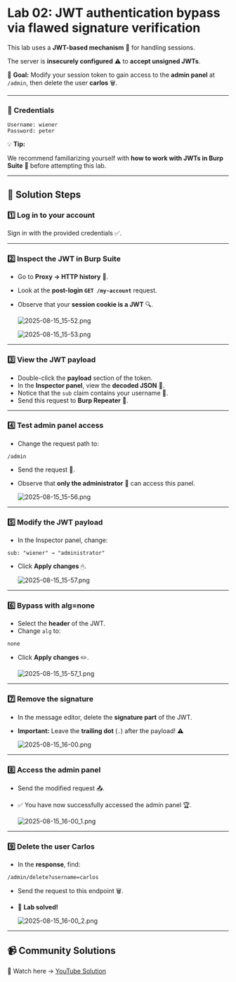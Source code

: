 # Lab 02: JWT authentication bypass via flawed signature verification

This lab uses a **JWT-based mechanism** 🪪 for handling sessions.

The server is **insecurely configured** ⚠️ to **accept unsigned JWTs**.

🎯 **Goal:** Modify your session token to gain access to the **admin panel** at `/admin`, then delete the user **carlos** 🗑.

---

### 🔑 Credentials

```
Username: wiener
Password: peter
```

💡 **Tip:**

We recommend familiarizing yourself with **how to work with JWTs in Burp Suite** 🐞 before attempting this lab.

---

## 📝 Solution Steps

### 1️⃣ **Log in to your account**

Sign in with the provided credentials ✅.

---

### 2️⃣ **Inspect the JWT in Burp Suite**

- Go to **Proxy → HTTP history** 📜.
- Look at the **post-login `GET /my-account`** request.
- Observe that your **session cookie is a JWT** 🔍.
    
    ![2025-08-15_15-52.png](Lab%2002%20JWT%20authentication%20bypass%20via%20flawed%20signat%20250c172892ad80d99fbeea358f070a35/2025-08-15_15-52.png)
    
    ![2025-08-15_15-53.png](Lab%2002%20JWT%20authentication%20bypass%20via%20flawed%20signat%20250c172892ad80d99fbeea358f070a35/2025-08-15_15-53.png)
    

---

### 3️⃣ **View the JWT payload**

- Double-click the **payload** section of the token.
- In the **Inspector panel**, view the **decoded JSON** 📄.
- Notice that the `sub` claim contains your username 👤.
- Send this request to **Burp Repeater** 📩.

---

### 4️⃣ **Test admin panel access**

- Change the request path to:

```
/admin
```

- Send the request 🚀.
- Observe that **only the administrator** 👑 can access this panel.
    
    ![2025-08-15_15-56.png](Lab%2002%20JWT%20authentication%20bypass%20via%20flawed%20signat%20250c172892ad80d99fbeea358f070a35/2025-08-15_15-56.png)
    

---

### 5️⃣ **Modify the JWT payload**

- In the Inspector panel, change:

```
sub: "wiener" → "administrator"
```

- Click **Apply changes** 🖱.
    
    ![2025-08-15_15-57.png](Lab%2002%20JWT%20authentication%20bypass%20via%20flawed%20signat%20250c172892ad80d99fbeea358f070a35/2025-08-15_15-57.png)
    

---

### 6️⃣ **Bypass with alg=none**

- Select the **header** of the JWT.
- Change `alg` to:

```
none
```

- Click **Apply changes** ✏️.
    
    ![2025-08-15_15-57_1.png](Lab%2002%20JWT%20authentication%20bypass%20via%20flawed%20signat%20250c172892ad80d99fbeea358f070a35/2025-08-15_15-57_1.png)
    

---

### 7️⃣ **Remove the signature**

- In the message editor, delete the **signature part** of the JWT.
- **Important:** Leave the **trailing dot** (`.`) after the payload! ⚠️
    
    ![2025-08-15_16-00.png](Lab%2002%20JWT%20authentication%20bypass%20via%20flawed%20signat%20250c172892ad80d99fbeea358f070a35/2025-08-15_16-00.png)
    

---

### 8️⃣ **Access the admin panel**

- Send the modified request 📤.
- ✅ You have now successfully accessed the admin panel 🏆.
    
    ![2025-08-15_16-00_1.png](Lab%2002%20JWT%20authentication%20bypass%20via%20flawed%20signat%20250c172892ad80d99fbeea358f070a35/2025-08-15_16-00_1.png)
    

---

### 9️⃣ **Delete the user Carlos**

- In the **response**, find:

```
/admin/delete?username=carlos
```

- Send the request to this endpoint 🗑.
- 🎉 **Lab solved!**
    
    ![2025-08-15_16-00_2.png](Lab%2002%20JWT%20authentication%20bypass%20via%20flawed%20signat%20250c172892ad80d99fbeea358f070a35/2025-08-15_16-00_2.png)
    

---

## 📹 Community Solutions

🎥 Watch here → [YouTube Solution](https://youtu.be/rEUoU6OYH_g)